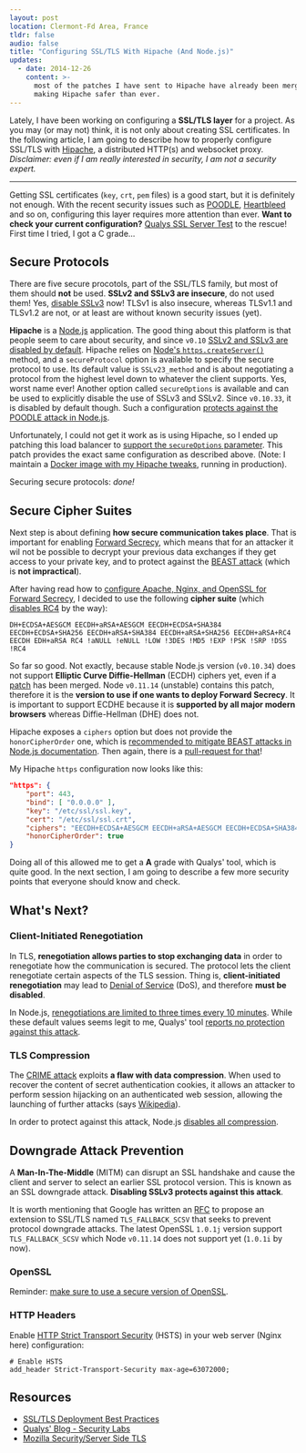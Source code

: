 ```yaml
---
layout: post
location: Clermont-Fd Area, France
tldr: false
audio: false
title: "Configuring SSL/TLS With Hipache (And Node.js)"
updates:
  - date: 2014-12-26
    content: >-
      most of the patches I have sent to Hipache have already been merged,
      making Hipache safer than ever.
---
```


Lately, I have been working on configuring a **SSL/TLS layer** for a project. As
you may (or may not) think, it is not only about creating SSL certificates. In
the following article, I am going to describe how to properly configure SSL/TLS
with [Hipache](https://github.com/hipache/hipache), a distributed HTTP(s) and
websocket proxy.
_Disclaimer: even if I am really interested in security, I am not a security
expert._

---

Getting SSL certificates (`key`, `crt`, `pem` files) is a good start, but it is
definitely not enough. With the recent security issues such as
[POODLE](https://www.openssl.org/~bodo/ssl-poodle.pdf),
[Heartbleed](http://heartbleed.com/) and so on, configuring this layer requires
more attention than ever.
**Want to check your current configuration?** [Qualys SSL Server
Test](https://www.ssllabs.com/ssltest/index.html) to the rescue! First time I
tried, I got a C grade...

## Secure Protocols

There are five secure procotols, part of the SSL/TLS family, but most of them
should **not** be used. **SSLv2 and SSLv3 are insecure**, do not used them! Yes,
[disable SSLv3](https://disablessl3.com/) now! TLSv1 is also insecure, whereas
TLSv1.1 and TLSv1.2 are not, or at least are without known security issues
(yet).

**Hipache** is a [Node.js](http://nodejs.org/) application. The good thing about
this platform is that people seem to care about security, and since `v0.10`
[SSLv2 and SSLv3 are disabled by
default](https://github.com/joyent/node/pull/8551). Hipache relies on [Node's
`https.createServer()`](http://nodejs.org/api/https.html#https_https_createserver_options_requestlistener)
method, and a `secureProtocol` option is available to specify the secure
protocol to use. Its default value is `SSLv23_method` and is about negotiating a
protocol from the highest level down to whatever the client supports. Yes, worst
name ever! Another option called `secureOptions` is available and can be used to
explicitly disable the use of SSLv3 and SSLv2. Since `v0.10.33`, it is disabled
by default though. Such a configuration [protects against the POODLE attack in
Node.js](https://gist.github.com/3rd-Eden/715522f6950044da45d8).

Unfortunately, I could not get it work as is using Hipache, so I ended up
patching this load balancer to [support the `secureOptions`
parameter](https://github.com/hipache/hipache/pull/178). This patch provides the
exact same configuration as described above. (Note: I maintain a [Docker image
with my Hipache tweaks](https://registry.hub.docker.com/u/willdurand/hipache/),
running in production).

Securing secure protocols: _done!_

## Secure Cipher Suites

Next step is about defining **how secure communication takes place**. That is
important for enabling [Forward
Secrecy](https://community.qualys.com/blogs/securitylabs/2013/06/25/ssl-labs-deploying-forward-secrecy),
which means that for an attacker it wil not be possible to decrypt your previous
data exchanges if they get access to your private key, and to protect against
the [BEAST
attack](https://community.qualys.com/blogs/securitylabs/2011/10/17/mitigating-the-beast-attack-on-tls)
(which is **not impractical**).

After having read how to [configure Apache, Nginx, and OpenSSL for Forward
Secrecy](https://community.qualys.com/blogs/securitylabs/2013/08/05/configuring-apache-nginx-and-openssl-for-forward-secrecy),
I decided to use the following **cipher suite** (which [disables
RC4](https://community.qualys.com/blogs/securitylabs/2013/03/19/rc4-in-tls-is-broken-now-what)
by the way):

    DH+ECDSA+AESGCM EECDH+aRSA+AESGCM EECDH+ECDSA+SHA384 EECDH+ECDSA+SHA256 EECDH+aRSA+SHA384 EECDH+aRSA+SHA256 EECDH+aRSA+RC4 EECDH EDH+aRSA RC4 !aNULL !eNULL !LOW !3DES !MD5 !EXP !PSK !SRP !DSS !RC4

So far so good. Not exactly, because stable Node.js version (`v0.10.34`) does
not support **Elliptic Curve Diffie-Hellman** (ECDH) ciphers yet, even if a
[patch](https://github.com/joyent/node/commit/bb909ad64285194b3d02322e3fb4b17ff5192c50)
has been merged. Node `v0.11.14` (unstable) contains this patch, therefore it is
the **version to use if one wants to deploy Forward Secrecy**. It is important
to support ECDHE because it is **supported by all major modern browsers**
whereas Diffie-Hellman (DHE) does not.

Hipache exposes a `ciphers` option but does not provide the `honorCipherOrder`
one, which is [recommended to mitigate BEAST attacks in Node.js
documentation](http://nodejs.org/api/tls.html). Then again, there is a
[pull-request for that](https://github.com/hipache/hipache/pull/177)!

My Hipache `https` configuration now looks like this:

```json
"https": {
    "port": 443,
    "bind": [ "0.0.0.0" ],
    "key": "/etc/ssl/ssl.key",
    "cert": "/etc/ssl/ssl.crt",
    "ciphers": "EECDH+ECDSA+AESGCM EECDH+aRSA+AESGCM EECDH+ECDSA+SHA384 EECDH+ECDSA+SHA256 EECDH+aRSA+SHA384 EECDH+aRSA+SHA256 EECDH+aRSA+RC4 EECDH EDH+aRSA RC4 !aNULL !eNULL !LOW !3DES !MD5 !EXP !PSK !SRP !DSS !RC4",
    "honorCipherOrder": true
}
```

Doing all of this allowed me to get a **A** grade with Qualys' tool, which is
quite good. In the next section, I am going to describe a few more security
points that everyone should know and check.

## What's Next?

### Client-Initiated Renegotiation

In TLS, **renegotiation allows parties to stop exchanging data** in order to
renegotiate how the communication is secured. The protocol lets the client
renegotiate certain aspects of the TLS session. Thing is, **client-initiated
renegotiation** may lead to [Denial of
Service](https://community.qualys.com/blogs/securitylabs/2011/10/31/tls-renegotiation-and-denial-of-service-attacks)
(DoS), and therefore **must be disabled**.

In Node.js, [renegotiations are limited to three times every 10
minutes](http://nodejs.org/api/tls.html#tls_client_initiated_renegotiation_attack_mitigation).
While these default values seems legit to me, Qualys' tool [reports no
protection against this attack](https://community.qualys.com/thread/14077).

### TLS Compression

The [CRIME
attack](https://community.qualys.com/blogs/securitylabs/2012/09/14/crime-information-leakage-attack-against-ssltls)
exploits **a flaw with data compression**. When used to recover the content of
secret authentication cookies, it allows an attacker to perform session
hijacking on an authenticated web session, allowing the launching of further
attacks (says [Wikipedia](http://en.wikipedia.org/wiki/CRIME)).

In order to protect against this attack, Node.js [disables all
compression](https://github.com/joyent/node/issues/1523).

## Downgrade Attack Prevention

A **Man-In-The-Middle** (MITM) can disrupt an SSL handshake and cause the client
and server to select an earlier SSL protocol version. This is known as an SSL
downgrade attack. **Disabling SSLv3 protects against this attack**.

It is worth mentioning that Google has written an
[RFC](https://tools.ietf.org/html/draft-ietf-tls-downgrade-scsv-00) to propose
an extension to SSL/TLS named `TLS_FALLBACK_SCSV` that seeks to prevent protocol
downgrade attacks. The latest OpenSSL `1.0.1j` version support
`TLS_FALLBACK_SCSV` which Node `v0.11.14` does not support yet (`1.0.1i` by
now).

### OpenSSL

Reminder: [make sure to use a secure version of
OpenSSL](http://serverfault.com/questions/587324/heartbleed-how-to-reliably-and-portably-check-the-openssl-version).

### HTTP Headers

Enable [HTTP Strict Transport
Security](https://www.owasp.org/index.php/HTTP_Strict_Transport_Security) (HSTS)
in your web server (Nginx here) configuration:

    # Enable HSTS
    add_header Strict-Transport-Security max-age=63072000;

## Resources

- [SSL/TLS Deployment Best
  Practices](https://www.ssllabs.com/downloads/SSL_TLS_Deployment_Best_Practices.pdf)
- [Qualys' Blog - Security Labs](https://community.qualys.com/blogs/securitylabs)
- [Mozilla Security/Server Side
  TLS](https://wiki.mozilla.org/Security/Server_Side_TLS)
